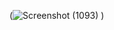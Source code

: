 (![Screenshot (1093)](https://github.com/user-attachments/assets/f94ca4df-5d78-41a5-910c-82f62fa43c10)
)





